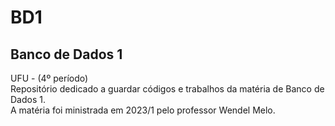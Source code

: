 # BD1
## Banco de Dados 1 
UFU - (4º período)  
Repositório dedicado a guardar códigos e trabalhos da matéria de Banco de Dados 1.   
A matéria foi ministrada em 2023/1 pelo professor Wendel Melo.

